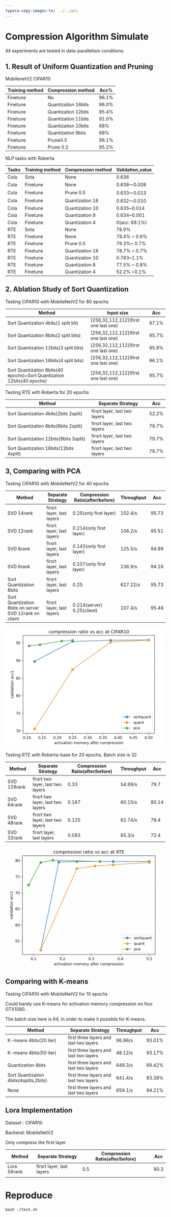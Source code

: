 ```yaml
---
typora-copy-images-to: ../../pic
---
```


# Compression Algorithm Simulate

All experiments are tested in data-parallelism conditions.

## 1. Result of Uniform Quantization and Pruning

MobilenetV2 CIFAR10

| Training method | Compression method  | Acc%  |
| --------------- | ------------------- | ----- |
| Finetune        | No                  | 96.1% |
| Finetune        | Quantization 16bits | 96.0% |
| Finetune        | Quantization 12bits | 95.4% |
| Finetune        | Quantization 11bits | 91.0% |
| Finetune        | Quantization 10bits | 68%   |
| Finetune        | Quantization 9bits  | 68%   |
| Finetune        | Prune0.5            | 96.1% |
| Finetune        | Prune 0.2           | 95.2% |

NLP tasks with Roberta

| Tasks | Training method | Compression method | Validation_value |
| ----- | --------------- | ------------------ | ---------------- |
| Cola  | Sota            | None               | 0.636            |
| Cola  | Finetune        | None               | 0.638～0.008     |
| Cola  | Finetune        | Prune 0.5          | 0.633～0.013     |
| Cola  | Finetune        | Quantization 16    | 0.632～0.010     |
| Cola  | Finetune        | Quantization 10    | 0.635~0.014      |
| Cola  | Finetune        | Quantization 8     | 0.634~0.001      |
| Cola  | Finetune        | Quantization 4     | 0(acc: 69.1%)    |
| RTE   | Sota            | None               | 78.9%            |
| RTE   | Finetune        | None               | 78.4% ~ 0.6%     |
| RTE   | Finetune        | Prune 0.5          | 79.3%~ 0.7%      |
| RTE   | Finetune        | Quantization 16    | 78.7% ~ 0.7%     |
| RTE   | Finetune        | Quantization 10    | 0.783~1.1%       |
| RTE   | Finetune        | Quantization 8     | 77.5% ~ 0.8%     |
| RTE   | Finetune        | Quantization 4     | 52.2% ~0.1%      |

## 2. Ablation Study of Sort Quantization

Testing CIFAR10 with MobileNetV2 for 80 epochs

| Method                                                       | Input size                            | Acc   |
| ------------------------------------------------------------ | ------------------------------------- | ----- |
| Sort Quantization 4bits(1 split bit)                         | [256,32,112,112]\(first one last one) | 87.1% |
| Sort Quantization 8bits(2 split bits)                        | [256,32,112,112]\(first one last one) | 95.7% |
| Sort Quantization 12bits(3 split bits)                       | [256,32,112,112]\(first one last one) | 95.9% |
| Sort Quantization 16bits(4 split bits)                       | [256,32,112,112]\(first one last one) | 96.1% |
| Sort Quantization 8bits(40 epochs)+Sort Quantization 12bits(40 epochs) | [256,32,112,112]\(first one last one) | 95.7% |

Testing RTE with Roberta for 20 epochs

| Method                                  | Separate Strategy             | Acc   |
| --------------------------------------- | ----------------------------- | ----- |
| Sort Quantization 4bits(2bits 2split)   | firsrt layer, last two layers | 52.2% |
| Sort Quantization 8bits(6bits 2split)   | firsrt layer, last two layers | 79.7% |
| Sort Quantization 12bits(9bits 3split)  | firsrt layer, last two layers | 79.7% |
| Sort Quantization 16bits(12bits 4split) | firsrt layer, last two layers | 79.7% |

## 3, Comparing with PCA

Testing CIFAR10 with MobileNetV2 for 40 epochs

| Method                                                 | Separate Strategy         | Compression Ratio(after/before) | Throughput | Acc   |
| ------------------------------------------------------ | ------------------------- | ------------------------------- | ---------- | ----- |
| SVD 14rank                                             | firsrt layer, last layers | 0.25(only first layer)          | 102.4/s    | 95.73 |
| SVD 12rank                                             | firsrt layer, last layers | 0.214(only first layer)         | 106.2/s    | 95.51 |
| SVD 8rank                                              | firsrt layer, last layers | 0.143(only first layer)         | 125.5/s    | 94.99 |
| SVD 6rank                                              | firsrt layer, last layers | 0.107(only first layer)         | 136.9/s    | 94.16 |
| Sort Quantization 8bits                                | firsrt layer, last layers | 0.25                            | 627.22/s   | 95.73 |
| Sort Quantization 8bits on server SVD 12rank on client | firsrt layer, last layers | 0.214(server) 0.25(client)      | 107.4/s    | 95.48 |

![image-20220424113557392](../../pic/image-20220424113557392.png)



Testing RTE with Roberta-base for 20 epochs. Batch size is 32 

| Method      | Separate Strategy                 | Compression Ratio(after/before) | Throughput | Acc   |
| ----------- | --------------------------------- | ------------------------------- | ---------- | ----- |
| SVD 128rank | firsrt two layer, last two layers | 0.33                            | 54.99/s    | 79.7  |
| SVD 64rank  | firsrt two layer, last two layers | 0.167                           | 60.15/s    | 80.14 |
| SVD 48rank  | firsrt two layer, last two layers | 0.125                           | 62.74/s    | 79.4  |
| SVD 32rank  | firsrt layer, last layers         | 0.083                           | 65.3/s     | 72.4  |

![image-20220425232649080](../../pic/image-20220425232649080.png)



## Comparing with K-means

Testing CIFAR10 with MobileNetV2 for 10 epochs

Could barely use K-means for activation memory compression on four GTX1080.

The batch size here is 64, in order to make it possible for K-means.

| Method                                 | Separate Strategy                      | Throughput | Acc    |
| -------------------------------------- | -------------------------------------- | ---------- | ------ |
| K-means 4bits(20 iter)                 | first three layers and last two layers | 96.96/s    | 93.01% |
| K-means 4bits(50 iter)                 | first three layers and last two layers | 48.12/s    | 93.17% |
| Quantization 4bits                     | first three layers and last two layers | 649.3/s    | 89.42% |
| Sort Quantization 4bits(4splits,2bits) | first three layers and last two layers | 641.4/s    | 93.38% |
| None                                   | first three layers and last two layers | 659.1/s    | 94.21% |

## Lora Implementation

Dataset : CIFAR10

Backend: MobileNetV2

Only compress the first layer

| Method      | Separate Strategy         | Compression Ratio(after/before) | Acc  |
| ----------- | ------------------------- | ------------------------------- | ---- |
| Lora 56rank | firsrt layer, last layers | 0.5                             | 90.3 |
|             |                           |                                 |      |

# Reproduce

```
bash ./test.sh
```

